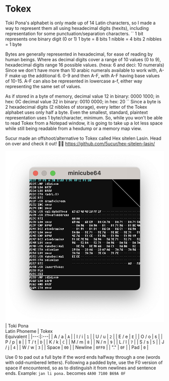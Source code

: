 # Tokex
Toki Pona's alphabet is only made up of 14 Latin characters, so I made a way to represent them all using hexadecimal digits (hexits), including representation for some punctuation/separation characters.
``
1 bit represents one binary digit (0 or 1)
1 byte = 8 bits
1 nibble = 4 bits
2 nibbles = 1 byte

Bytes are generally represented in hexadecimal, for ease of reading by human beings.
Where as decimal digits cover a range of 10 values (0 to 9), hexadecimal digits range 16 possible values.
(hexa: 6 and deci: 10 numerals)
Since we don't have more than 10 arabic numerals available to work with, A-F make up the additional 6.
0-9 and then A-F, with A-F having base values of 10-15.
A-F can also be represented in lowercase a-f, either way representing the same set of values.

As if stored in a byte of memory,
decimal value 12 in binary: 0000 1000;  in hex: 0C
decimal value 32 in binary: 0010 0000;  in hex: 20
``
Since a byte is 2 hexadecimal digits (2 nibbles of storage), every letter of the Tokex alphabet uses only half a byte.  Even the smallest, standard, plaintext representation uses 1 byte/character, minimum.  So, while you won't be able to read Tokex from a Notepad window, it is going to take up a lot less space while still being readable from a hexdump or a memory map view.

5ucur made an offshoot/alternative to Tokex called Hex sitelen Lasin.  Head on over and check it out! 👍🏻 https://github.com/5ucur/hex-sitelen-lasin/

![image](https://github.com/AbbyRead/Tokex/blob/c15dd30cc2e2f21eb22cd17ee8af7b8fdc93fada/Tokex%20in%20Minicube64.png)
| Toki Pona<br>Latin Phoneme | Tokex<br>Equivalent |
|---:|:---|
| A / a | `A` |
| I / i | `1` |
| U / u | `2` |
| E / e | `E` |
| O / o | `6` |
| P / p | `B` |
| T / t | `D` |
| K / k | `C` |
| M / m | `8` |
| N / n | `9` |
| L / l | `7` |
| S / s | `5` |
| J / j | `4` |
| W / w | `3` |
| Space | `00` |
| Newline | `0FF0` |
| "." | `0F` |
| Pad | `0` |

Use 0 to pad out a full byte if the word ends halfway through a one (words with odd-numbered letters).
Following a padded byte, use the F0 version of space if encountered, so as to distinguish it from newlines and sentence ends.
Example:
`jan li pona.` becomes
`4A90 7100 B69A 0F`

